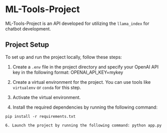 # ML-Tools-Project

ML-Tools-Project is an API developed for utilizing the `llama_index` for chatbot development.

## Project Setup

To set up and run the project locally, follow these steps:

1. Create a `.env` file in the project directory and specify your OpenAI API key in the following format: OPENAI_API_KEY=mykey

3. Create a virtual environment for the project. You can use tools like `virtualenv` or `conda` for this step.

4. Activate the virtual environment.

5. Install the required dependencies by running the following command:
```shell
pip install -r requirements.txt

6. Launch the project by running the following command: python app.py
